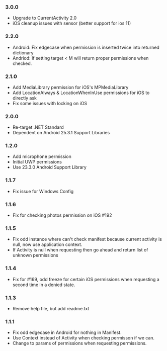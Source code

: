 
### 3.0.0
* Upgrade to CurrentActivity 2.0
* iOS cleanup issues with sensor (better support for ios 11)


### 2.2.0
* Android: Fix edgecase when permission is inserted twice into returned dictionary
* Andriod: If setting target < M will return proper permissions when checked.

### 2.1.0
* Add MediaLibrary permission for iOS's MPMediaLibrary
* Add LocationAlways & LocationWhenInUse permissions for iOS to directly ask
* Fix some issues with locking on iOS

### 2.0.0
* Re-target .NET Standard
* Dependent on Android 25.3.1 Support Libraries

### 1.2.0
* Add microphone permission
* Initial UWP permissions
* Use 23.3.0 Android Support Library

### 1.1.7
* Fix issue for Windows Config

###  1.1.6
* Fix for checking photos permission on iOS #192

### 1.1.5
* Fix odd instance where can't check manifest because current activity is null, now use application context.
* If Activity is null when requesting then go ahead and return list of unknown permissions

### 1.1.4
* Fix for #169, odd freeze for certain iOS permissions when requesting a second time in a denied state.

### 1.1.3
* Remove help file, but add readme.txt

### 1.1.1
* Fix odd edgecase in Android for nothing in Manifest.
* Use Context instead of Activity when checking permisson if we can.
* Change to params of permissions when requesting permissions.
